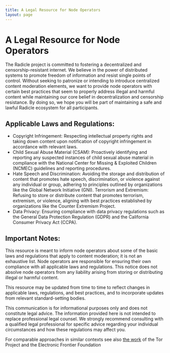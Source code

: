 ```yaml
---
title: A Legal Resource for Node Operators
layout: page
---
```


# A Legal Resource for Node Operators

The Radicle project is committed to fostering a decentralized and
censorship-resistant internet. We believe in the power of distributed systems to
promote freedom of information and resist single points of control. Without
seeking to patronize or intending to introduce centralized content moderation
elements, we want to provide node operators with certain best practices that
seem to properly address illegal and harmful content while maintaining our core
belief in decentralization and censorship resistance. By doing so, we hope you
will be part of maintaining a safe and lawful Radicle ecosystem for all
participants.

## Applicable Laws and Regulations:
- Copyright Infringement: Respecting intellectual property rights and taking
  down content upon notification of copyright infringement in accordance with
  relevant laws.
- Child Sexual Abuse Material (CSAM): Proactively identifying and reporting any
  suspected instances of child sexual abuse material in compliance with the
  National Center for Missing & Exploited Children (NCMEC) guidelines and
  reporting procedures.
- Hate Speech and Discrimination: Avoiding the storage and distribution of
  content that promotes hate speech, discrimination, or violence against any
  individual or group, adhering to principles outlined by organizations like the
  Global Network Initiative (GNI). Terrorism and Extremism: Refusing to store or
  distribute content that promotes terrorism, extremism, or violence, aligning
  with best practices established by organizations like the Counter Extremism
Project.
- Data Privacy: Ensuring compliance with data privacy regulations such as the
  General Data Protection Regulation (GDPR) and the California Consumer Privacy
  Act (CCPA).

## Important Notes:
This resource is meant to inform node operators about some of the basic laws and
regulations that apply to content moderation; it is not an exhaustive list. Node
operators are responsible for ensuring their own compliance with all applicable
laws and regulations. This notice does not absolve node operators from any
liability arising from storing or distributing illegal or harmful content.

This resource may be updated from time to time to reflect changes in applicable
laws, regulations, and best practices, and to incorporate updates from relevant
standard-setting bodies.

This communication is for informational purposes only and does not constitute
legal advice. The information provided here is not intended to replace
professional legal counsel. We strongly recommend consulting with a qualified
legal professional for specific advice regarding your individual circumstances
and how these regulations may affect you.

For comparable approaches in similar contexts see also [the work][tor] of the Tor
Project and the Electronic Frontier Foundation

[tor]: https://community.torproject.org/relay/community-resources/eff-tor-legal-faq/

